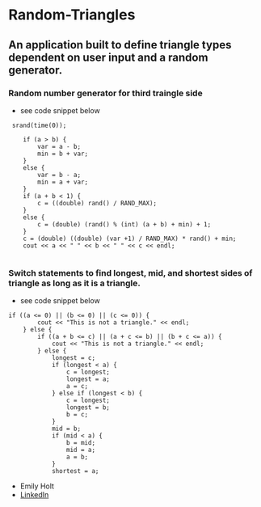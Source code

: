 # Random-Triangles
## An application built to define triangle types dependent on user input and a random generator.

### Random number generator for third traingle side
- see code snippet below

```
 srand(time(0));
  
    if (a > b) {
        var = a - b;
        min = b + var;
    }
    else {
        var = b - a;
        min = a + var;
    }
    if (a + b < 1) {
        c = ((double) rand() / RAND_MAX);
    }
    else {
        c = (double) (rand() % (int) (a + b) + min) + 1;
    }
    c = (double) ((double) (var +1) / RAND_MAX) * rand() + min;
    cout << a << " " << b << " " << c << endl;
  
```

### Switch statements to find longest, mid, and shortest sides of triangle as long as it is a triangle.
- see code snippet below

```
if ((a <= 0) || (b <= 0) || (c <= 0)) {
        cout << "This is not a triangle." << endl;
    } else {
        if ((a + b <= c) || (a + c <= b) || (b + c <= a)) {
            cout << "This is not a triangle." << endl;
        } else {
            longest = c;
            if (longest < a) {
                c = longest;
                longest = a;
                a = c;
            } else if (longest < b) {
                c = longest;
                longest = b;
                b = c;
            }
            mid = b;
            if (mid < a) {
                b = mid;
                mid = a;
                a = b;
            }
            shortest = a;
```
- Emily Holt
- [LinkedIn](https://www.linkedin.com/in/emily-holt-bb70b8161/)
